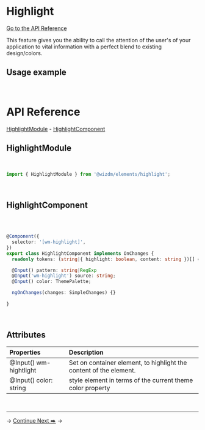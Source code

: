 <!-- toc: reference.json -->

# Highlight
[Go to the API Reference](#api-reference)

This feature gives you the ability to call the attention of the user's of your application to vital information with a perfect blend to existing design/colors.

## Usage example  

&nbsp;  

# API Reference
[HighlightModule](#highlightmodule) - [HighlightComponent](#highlightcomponent) 

## HighlightModule
&nbsp;

```typescript
import { HighlightModule } from '@wizdm/elements/highlight';


```

&nbsp;

## HighlightComponent
&nbsp;
```typescript

@Component({
  selector: '[wm-highlight]',
})
export class HighlightComponent implements OnChanges {
  readonly tokens: (string|{ highlight: boolean, content: string })[] = [];

  @Input() pattern: string|RegExp
  @Input('wm-highlight') source: string;
  @Input() color: ThemePalette;

  ngOnChanges(changes: SimpleChanges) {}
  
}

```

&nbsp;  

## Attributes

| **Properties**                     | **Description**                                                           |
| :--------------------------------- | :------------------------------------------------------------------------ |
| @Input() wm-hightlight             |  Set on container element, to highlight the content of the element. |
| @Input() color: string             | style element in terms of the current theme color property                |
  
&nbsp;  

---
->
[Continue Next ⮕](docs/toc?go=next) 
->  